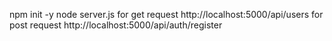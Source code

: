 npm init -y
node server.js
for get request http://localhost:5000/api/users
for post request http://localhost:5000/api/auth/register
